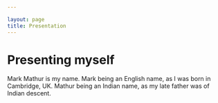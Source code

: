 ```yaml
---

layout: page
title: Presentation
---
```


# Presenting myself

Mark Mathur is my name. Mark being an English name, as I was born in Cambridge, UK. Mathur being an Indian name, as my late father was of Indian descent. 
